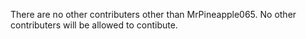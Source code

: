 There are no other contributers other than MrPineapple065.
No other contributers will be allowed to contibute.
